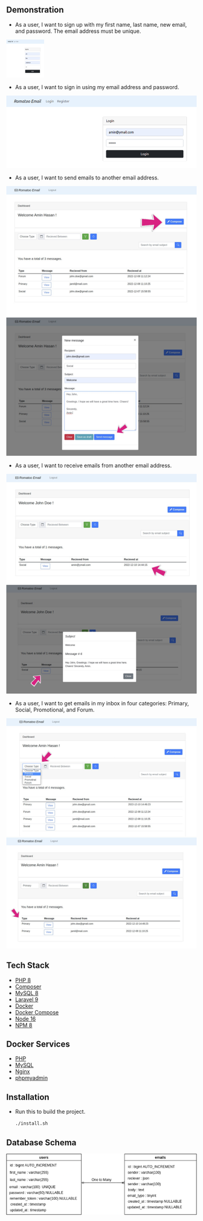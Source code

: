 ## Demonstration

* As a user, I want to sign up with my first name, last name, new email, and password. The email address must be unique.

 <img src="./images/R1.png" width="100" height="100">

* As a user, I want to sign in using my email address and password.

 <img src="./images/R2.png">

* As a user, I want to send emails to another email address.

 <img src="./images/R3_a.jpg">

 <img src="./images/R3_b.jpg">

* As a user, I want to receive emails from another email address.

 <img src="./images/R4_a.jpg">

 <img src="./images/R4_b.jpg">

* As a user, I want to get emails in my inbox in four categories: Primary, Social, Promotional, and Forum.
 
 <img src="./images/R5_a.jpg">

 <img src="./images/R5_b.jpg">

## Tech Stack

* [PHP 8](https://www.php.net/)
* [Composer](https://getcomposer.org/)
* [MySQL 8](https://www.mysql.com/)
* [Laravel 9](https://laravel.com/)
* [Docker](https://www.docker.com/)
* [Docker Compose](https://www.digitalocean.com/community/tutorials/how-to-install-and-use-docker-compose-on-ubuntu-20-04)
* [Node 16](https://nodejs.org)
* [NPM 8](https://www.npmjs.com)

## Docker Services

* [PHP](https://hub.docker.com/_/php)
* [MySQL](https://hub.docker.com/_/mysql)
* [Nginx](https://hub.docker.com/_/nginx)
* [phpmyadmin](https://hub.docker.com/_/phpmyadmin)

## Installation

* Run this to build the project.

   ```sh
   ./install.sh
   ```

## Database Schema

<img src="./images/Database_Schema.png">
